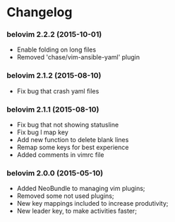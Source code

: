 # Changelog

### belovim 2.2.2 (2015-10-01)
- Enable folding on long files
- Removed 'chase/vim-ansible-yaml' plugin


### belovim 2.1.2 (2015-08-10)
- Fix bug that crash yaml files


### belovim 2.1.1 (2015-08-10)
- Fix bug that not showing statusline
- Fix bug <leader>l map key
- Add new function to delete blank lines
- Remap some keys for best experience
- Added comments in vimrc file


### belovim 2.0.0 (2015-05-10)
- Added NeoBundle to managing vim plugins;
- Removed some not used plugins;
- New key mappings included to increase produtivity;
- New leader key, to make activities faster;

